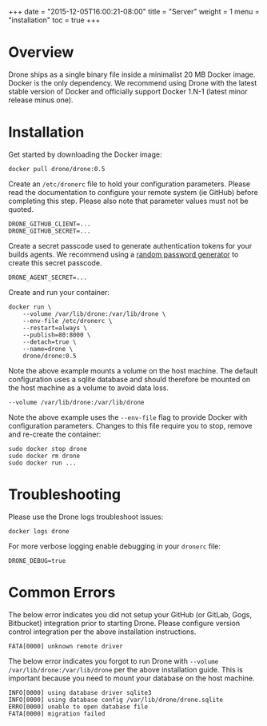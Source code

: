 +++
date = "2015-12-05T16:00:21-08:00"
title = "Server"
weight = 1
menu = "installation"
toc = true
+++

# Overview

Drone ships as a single binary file inside a minimalist 20 MB Docker image. Docker is the only dependency. We recommend using Drone with the latest stable version of Docker and officially support Docker 1.N-1 (latest minor release minus one).

# Installation

Get started by downloading the Docker image:

```
docker pull drone/drone:0.5
```

Create an `/etc/dronerc` file to hold your configuration parameters. Please read the documentation to configure your remote system (ie GitHub) before completing this step. Please also note that parameter values must not be quoted.

```
DRONE_GITHUB_CLIENT=...
DRONE_GITHUB_SECRET=...
```

Create a secret passcode used to generate authentication tokens for your builds agents. We recommend using a [random password generator](http://correcthorsebatterystaple.net/) to create this secret passcode.

```
DRONE_AGENT_SECRET=...
```

Create and run your container:

```
docker run \
	--volume /var/lib/drone:/var/lib/drone \
	--env-file /etc/dronerc \
	--restart=always \
	--publish=80:8000 \
	--detach=true \
	--name=drone \
	drone/drone:0.5
```

Note the above example mounts a volume on the host machine. The default configuration uses a sqlite database and should therefore be mounted on the host machine as a volume to avoid data loss.

```
--volume /var/lib/drone:/var/lib/drone
```

Note the above example uses the `--env-file` flag to provide Docker with configuration parameters. Changes to this file require you to stop, remove and re-create the container:

```
sudo docker stop drone
sudo docker rm drone
sudo docker run ...
```

# Troubleshooting

Please use the Drone logs troubleshoot issues:

```
docker logs drone
```

For more verbose logging enable debugging in your `dronerc` file:

```
DRONE_DEBUG=true
```

# Common Errors

The below error indicates you did not setup your GitHub (or GitLab, Gogs, Bitbucket) integration prior to starting Drone. Please configure version control integration per the above installation instructions.

```
FATA[0000] unknown remote driver
```

The below error indicates you forgot to run Drone with `--volume /var/lib/drone:/var/lib/drone` per the above installation guide. This is important because you need to mount your database on the host machine.

```
INFO[0000] using database driver sqlite3
INFO[0000] using database config /var/lib/drone/drone.sqlite
ERRO[0000] unable to open database file
FATA[0000] migration failed
```
